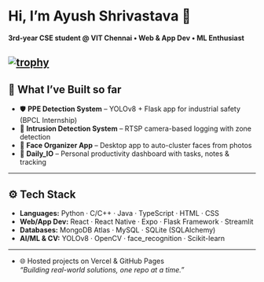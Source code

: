 # Hi, I’m **Ayush Shrivastava** 👋  
**3rd‑year CSE student @ VIT Chennai • Web & App Dev • ML Enthusiast**  

[![trophy](https://github-profile-trophy.vercel.app/?username=Ayush021-Dev&theme=onedark&rank=S,AAA,AA,A,B)](https://github.com/ryo-ma/github-profile-trophy)
---

## 🔭 What I’ve Built so far
- 🛡️ **PPE Detection System** – YOLOv8 + Flask app for industrial safety (BPCL Internship)  
- 🚨 **Intrusion Detection System** – RTSP camera-based logging with zone detection  
- 🧠 **Face Organizer App** – Desktop app to auto-cluster faces from photos  
- 📅 **Daily_IO** – Personal productivity dashboard with tasks, notes & tracking

---

## ⚙️ Tech Stack  
- **Languages:** Python · C/C++ · Java · TypeScript · HTML · CSS  
- **Web/App Dev:** React · React Native · Expo · Flask Framework · Streamlit  
- **Databases:** MongoDB Atlas · MySQL · SQLite (SQLAlchemy)  
- **AI/ML & CV:** YOLOv8 · OpenCV · face_recognition · Scikit-learn  

---

- 🌐 Hosted projects on Vercel & GitHub Pages  
*“Building real-world solutions, one repo at a time.”*

